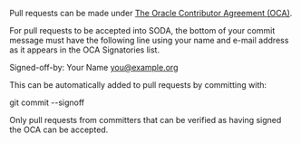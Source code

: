 Pull requests can be made under [The Oracle Contributor Agreement (OCA)](https://www.oracle.com/technetwork/community/oca-486395.html).

For pull requests to be accepted into SODA, the bottom of your commit message must have the following line using your name and e-mail address as it appears in the OCA Signatories list.

Signed-off-by: Your Name <you@example.org>

This can be automatically added to pull requests by committing with:

git commit --signoff

Only pull requests from committers that can be verified as having signed the OCA can be accepted.
